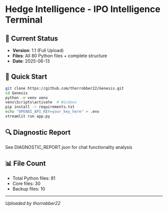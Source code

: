# Hedge Intelligence - IPO Intelligence Terminal

## 🚀 Current Status
- **Version**: 1.1 (Full Upload)
- **Files**: All 80 Python files + complete structure
- **Date**: 2025-06-13

## 📁 Quick Start

```bash
git clone https://github.com/thorrobber22/Genesis.git
cd Genesis
python -m venv venv
venv\Scripts\activate  # Windows
pip install -r requirements.txt
echo "OPENAI_API_KEY=your_key_here" > .env
streamlit run app.py
```

## 🔍 Diagnostic Report
See DIAGNOSTIC_REPORT.json for chat functionality analysis

## 📊 File Count
- Total Python files: 81
- Core files: 30
- Backup files: 10

---
*Uploaded by thorrobber22*